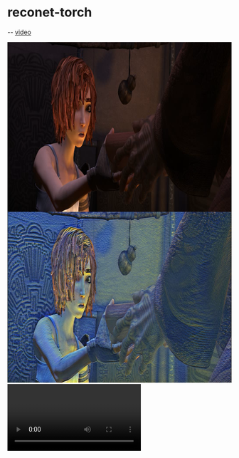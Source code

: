 # reconet-torch

-- [video](videos/output_shaman_1_concat01_10.avi)

<div align='center'>
  <img src="videos/shanmen1.png" alt="autoportrait" height="765"  width="904"/>
</div>


 <video src="videos/output_shaman_1_concat01_10.avi" controls="controls">
   videoaa
</video>





